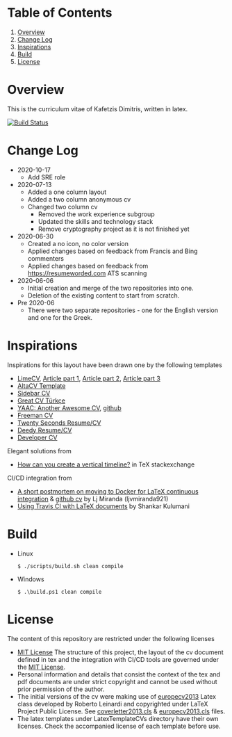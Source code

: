 # Table of Contents
1. [Overview](#Ooerview)
2. [Change Log](#change-log)
3. [Inspirations](#inspirations)
4. [Build](#build)
5. [License](#license)

# Overview
This is the curriculum vitae of Kafetzis Dimitris, written in latex.

[![Build Status](https://travis-ci.com/amolofos/CVKafetzisDimitris.svg?token=WmFepTN2ADiZVawdTQqx&branch=master)](https://travis-ci.com/amolofos/CVKafetzisDimitris)

# Change Log
* 2020-10-17
    * Add SRE role
* 2020-07-13
    * Added a one column layout
    * Added a two column anonymous cv
    * Changed two column cv
        * Removed the work experience subgroup
        * Updated the skills and technology stack
        * Remove cryptography project as it is not finished yet
* 2020-06-30
    * Created a no icon, no color version
    * Applied changes based on feedback from Francis and Bing commenters
    * Applied changes based on feedback from https://resumeworded.com ATS scanning
* 2020-06-06
    * Initial creation and merge of the two repositories into one.
    * Deletion of the existing content to start from scratch.
* Pre 2020-06
    * There were two separate repositories - one for the English
version and one for the Greek.

# Inspirations
Inspirations for this layout have been drawn one by the following templates
* [LimeCV](https://github.com/opieters/limecv), [Article part 1](https://olivierpieters.be/blog/2017/09/12/designing-a-cv-in-latex-part-1), [Article part 2](https://olivierpieters.be/blog/2017/10/02/designing-a-cv-in-latex-part-2), [Article part 3](https://olivierpieters.be/blog/2017/10/29/designing-a-cv-in-latex-part-3)
* [AltaCV Template](https://www.overleaf.com/latex/templates/altacv-template/trgqjpwnmtgv)
* [Sidebar CV](https://www.overleaf.com/latex/templates/sidebar-cv/kssfdykmmdvz)
* [Great CV Türkçe](https://www.overleaf.com/latex/templates/great-cv-turkce/fphpdpqbjfbk)
* [YAAC: Another Awesome CV](https://www.overleaf.com/latex/templates/awesome-source-cv/wrdjtkkytqcw), [github](https://www.github.com/darwiin/yaac-another-awesome-cv)
* [Freeman CV](http://www.latextemplates.com/template/freeman-cv)
* [Twenty Seconds Resume/CV](http://www.latextemplates.com/template/twenty-seconds-resumecv)
* [Deedy Resume/CV](http://www.latextemplates.com/template/deedy-resume-cv)
* [Developer CV](http://www.latextemplates.com/template/developer-cv)

Elegant solutions from
* [How can you create a vertical timeline?](https://tex.stackexchange.com/questions/196794/how-can-you-create-a-vertical-timeline) in TeX stackexchange

CI/CD integration from
* [A short postmortem on moving to Docker for LaTeX continuous integration](https://ljvmiranda921.github.io/notebook/2018/04/23/postmortem-shift-to-docker/) & [github cv](https://github.com/ljvmiranda921/cv) by Lj Miranda (ljvmiranda921)
* [Using Travis CI with LaTeX documents](https://shankarkulumani.com/2018/10/travis-and-latex.html) by Shankar Kulumani

# Build
* Linux
    ```
    $ ./scripts/build.sh clean compile
    ```
* Windows
    ```
    $ .\build.ps1 clean compile
    ```

# License
The content of this repository are restricted under the following licenses
* [MIT License](./LICENSE)
The structure of this project, the layout of the cv document defined in tex
and the integration with CI/CD tools are governed under the [MIT License](./LICENSE).
* Personal information and details that consist the context of the tex and pdf
documents are under strict copyright and cannot be used without prior permission
of the author.
* The initial versions of the cv were making use of [europecv2013](https://github.com/leinardi/europecv2013) Latex class
developed by Roberto Leinardi and copyrighted under LaTeX Project Public License.
See [coverletter2013.cls](coverletter2013.cls) & [europecv2013.cls](europecv2013.cls) files.
* The latex templates under LatexTemplateCVs directory have their own licenses.
Check the accompanied license of each template before use.
